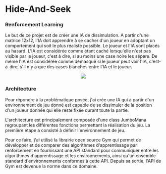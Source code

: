 # Hide-And-Seek
### Renforcement Learning

Le but de ce projet est de créer une IA de dissimulation. A partir d'une matrice 12x12, l'IA doit apprendre à se cacher d'un joueur en adoptant un comportement qui soit le plus réaliste possible. Le joueur et l'IA sont placés au hasard. L'IA est considérée comme étant caché lorsqu'elle n'est pas visible par le joueur, c'est à dire, si au moins une case noire les sépare. De même l'IA est considérée comme démasqué si le joueur peut voir l'IA, c'est-à-dire, s'il n'y a que des cases blanches entre l'IA et le joueur. 

<p align="center">
  <img src="https://github.com/andres2999/Hide-And-Seek/assets/91212621/3d982ce6-c530-4b42-b105-6a6d008ccff2" />
</p>


### Architecture

Pour répondre à la problématique posée, j'ai crée une IA qui à partir d'un environnement de jeu donné est capable de se dissimuler de la position d'un joueur donnée qui elle reste fixée durant toute la partie.


L'architecture est principalement composée d'une class JumboMana regroupant les différentes fonctions permettant la réalisation du jeu.
La première étape a consisté à définir l'environnement de jeu. 


Pour ce faire, j'ai utilisé la librairie open source Gym qui permet de développer et de comparer des algorithmes d'apprentissage par renforcement en fournissant une API standard pour communiquer entre les algorithmes d'apprentissage et les environnements, ainsi qu'un ensemble standard d'environnements conformes à cette API. Depuis sa sortie, l'API de Gym est devenue la norme dans ce domaine.
